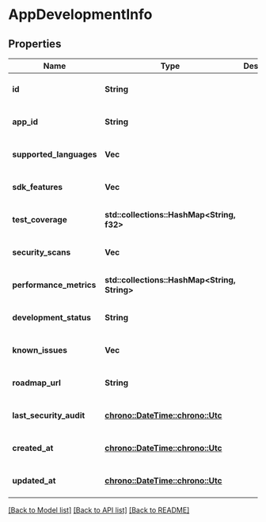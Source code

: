 # AppDevelopmentInfo

## Properties
Name | Type | Description | Notes
------------ | ------------- | ------------- | -------------
**id** | **String** |  | [optional] [default to None]
**app_id** | **String** |  | [optional] [default to None]
**supported_languages** | **Vec<String>** |  | [optional] [default to None]
**sdk_features** | **Vec<String>** |  | [optional] [default to None]
**test_coverage** | **std::collections::HashMap<String, f32>** |  | [optional] [default to None]
**security_scans** | **Vec<String>** |  | [optional] [default to None]
**performance_metrics** | **std::collections::HashMap<String, String>** |  | [optional] [default to None]
**development_status** | **String** |  | [optional] [default to None]
**known_issues** | **Vec<String>** |  | [optional] [default to None]
**roadmap_url** | **String** |  | [optional] [default to None]
**last_security_audit** | [**chrono::DateTime::<chrono::Utc>**](DateTime.md) |  | [optional] [default to None]
**created_at** | [**chrono::DateTime::<chrono::Utc>**](DateTime.md) |  | [optional] [default to None]
**updated_at** | [**chrono::DateTime::<chrono::Utc>**](DateTime.md) |  | [optional] [default to None]

[[Back to Model list]](../README.md#documentation-for-models) [[Back to API list]](../README.md#documentation-for-api-endpoints) [[Back to README]](../README.md)


